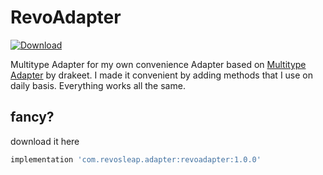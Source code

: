 # RevoAdapter
[ ![Download](https://api.bintray.com/packages/carloscj6/Libs/RevoAdapter/images/download.svg?version=1.0.0) ](https://bintray.com/carloscj6/Libs/RevoAdapter/1.0.0/link)

Multitype Adapter for my own convenience
Adapter based on [Multitype Adapter](github.com/drakeet/MultiType) by drakeet.
I made it convenient by adding methods that I use on daily basis. Everything works all the same.
## fancy?
download it here 
```gradle
implementation 'com.revosleap.adapter:revoadapter:1.0.0'
```

